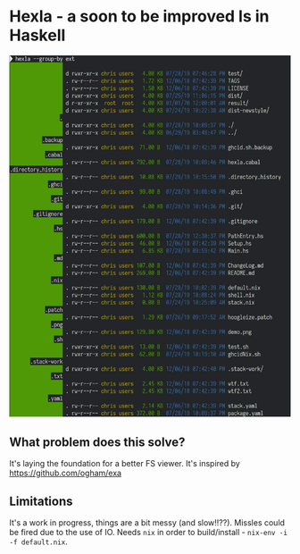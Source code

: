 # Hexla - a soon to be improved ls in Haskell

![Screenshot](demo.jpeg)

## What problem does this solve?

It's laying the foundation for a better FS viewer. It's inspired by https://github.com/ogham/exa

## Limitations
It's a work in progress, things are a bit messy (and slow!!??). Missles could be fired due to the use of IO. 
Needs `nix` in order to build/install - `nix-env -i -f default.nix`.
